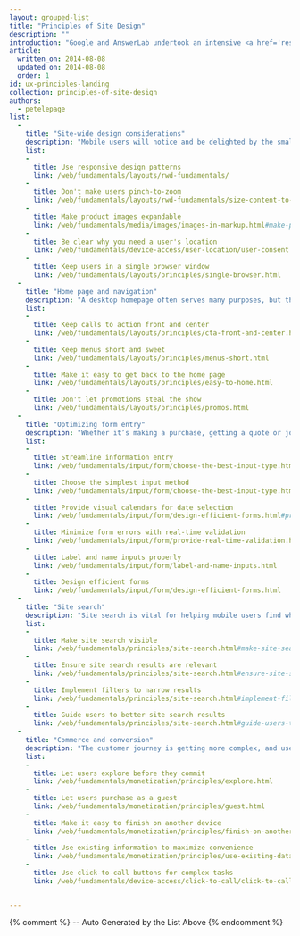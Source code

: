 ```yaml
---
layout: grouped-list
title: "Principles of Site Design"
description: ""
introduction: "Google and AnswerLab undertook an intensive <a href='research-study.html'>research study</a> examining how a range of users interacted with a diverse set of mobile sites.  The goal, to answer the question: what makes a good mobile site?"
article:
  written_on: 2014-08-08
  updated_on: 2014-08-08
  order: 1
id: ux-principles-landing
collection: principles-of-site-design
authors:
  - petelepage
list:
  -
    title: "Site-wide design considerations"
    description: "Mobile users will notice and be delighted by the small things you do for them to enhance their experience."
    list: 
    -
      title: Use responsive design patterns
      link: /web/fundamentals/layouts/rwd-fundamentals/
    -
      title: Don't make users pinch-to-zoom
      link: /web/fundamentals/layouts/rwd-fundamentals/size-content-to-the-viewport.html
    -
      title: Make product images expandable
      link: /web/fundamentals/media/images/images-in-markup.html#make-product-images-expandable
    -
      title: Be clear why you need a user's location
      link: /web/fundamentals/device-access/user-location/user-consent.html#always-request-access-to-location-on-a-user-gesture
    -
      title: Keep users in a single browser window
      link: /web/fundamentals/layouts/principles/single-browser.html
  -
    title: "Home page and navigation"
    description: "A desktop homepage often serves many purposes, but the mobile homepage should focus on connecting users to the content they’re looking for."
    list:
    -
      title: Keep calls to action front and center
      link: /web/fundamentals/layouts/principles/cta-front-and-center.html
    -
      title: Keep menus short and sweet
      link: /web/fundamentals/layouts/principles/menus-short.html
    -
      title: Make it easy to get back to the home page
      link: /web/fundamentals/layouts/principles/easy-to-home.html
    -
      title: Don't let promotions steal the show
      link: /web/fundamentals/layouts/principles/promos.html
  -
    title: "Optimizing form entry"
    description: "Whether it’s making a purchase, getting a quote or joining an email list, your user’s conversion experience should be as seamless as possible."
    list:
    -
      title: Streamline information entry
      link: /web/fundamentals/input/form/choose-the-best-input-type.html
    -
      title: Choose the simplest input method
      link: /web/fundamentals/input/form/choose-the-best-input-type.html#offer-suggestions-during-input-with-datalist
    -
      title: Provide visual calendars for date selection
      link: /web/fundamentals/input/form/design-efficient-forms.html#provide-visual-calendars-when-selecting-dates
    -
      title: Minimize form errors with real-time validation
      link: /web/fundamentals/input/form/provide-real-time-validation.html
    -
      title: Label and name inputs properly
      link: /web/fundamentals/input/form/label-and-name-inputs.html
    -
      title: Design efficient forms
      link: /web/fundamentals/input/form/design-efficient-forms.html
  -
    title: "Site search"
    description: "Site search is vital for helping mobile users find what they’re looking for in a hurry."
    list:
    -
      title: Make site search visible
      link: /web/fundamentals/principles/site-search.html#make-site-search-visible
    -
      title: Ensure site search results are relevant
      link: /web/fundamentals/principles/site-search.html#ensure-site-search-results-are-relevant
    -
      title: Implement filters to narrow results
      link: /web/fundamentals/principles/site-search.html#implement-filters-to-narrow-results
    -
      title: Guide users to better site search results
      link: /web/fundamentals/principles/site-search.html#guide-users-to-better-site-search-results
  -
    title: "Commerce and conversion"
    description: "The customer journey is getting more complex, and users expect to convert on their own terms. "
    list:
    -
      title: Let users explore before they commit
      link: /web/fundamentals/monetization/principles/explore.html
    -
      title: Let users purchase as a guest
      link: /web/fundamentals/monetization/principles/guest.html
    -
      title: Make it easy to finish on another device
      link: /web/fundamentals/monetization/principles/finish-on-another-device.html
    -
      title: Use existing information to maximize convenience
      link: /web/fundamentals/monetization/principles/use-existing-data.html
    - 
      title: Use click-to-call buttons for complex tasks
      link: /web/fundamentals/device-access/click-to-call/click-to-call.html


---
```


{% comment %}
  -- Auto Generated by the List Above
{% endcomment %}

